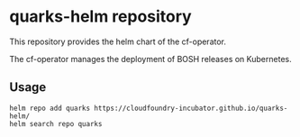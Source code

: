 # quarks-helm repository

This repository provides the helm chart of the cf-operator.

The cf-operator manages the deployment of BOSH releases on Kubernetes.


## Usage

```
helm repo add quarks https://cloudfoundry-incubator.github.io/quarks-helm/
helm search repo quarks
```
